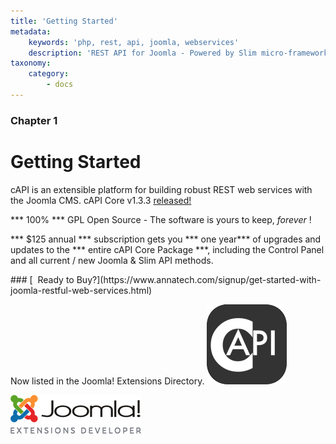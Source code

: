 ```yaml
---
title: 'Getting Started'
metadata:
    keywords: 'php, rest, api, joomla, webservices'
    description: 'REST API for Joomla - Powered by Slim micro-framework - cAPI is an extensible platform for building robust RESTful web services powered by the Joomla CMS.'
taxonomy:
    category:
        - docs
---
```


### Chapter 1

# Getting Started
cAPI is an extensible platform for building robust REST web services with the Joomla CMS. <span class="fa fa-arrow-right"></span> cAPI Core v1.3.3 [released!](https://www.annatech.com/capi-core.html)

*** 100% *** GPL Open Source - The software is yours to keep, _forever_   <span class="fa fa-heart"></span> !

*** $125 annual *** subscription gets you *** one year*** of upgrades and updates to the *** entire cAPI Core Package ***,  including the Control Panel and all current / new Joomla & Slim API methods.
<div style="text-align:center;"><a href="https://www.annatech.com/signup/get-started-with-joomla-restful-web-services.html"><i class="fa fa-cart-arrow-down fa-4x"></i></a></div>
### [&nbsp;&nbsp;Ready to Buy?](https://www.annatech.com/signup/get-started-with-joomla-restful-web-services.html)

Now listed in the Joomla! Extensions Directory.
[![](capi-logo-v2-333333-128.png)](https://extensions.joomla.org/extensions/extension/capi-core-rest-api)

[![](joomla-extensions-developer.png)](https://extensions.joomla.org/profile/profile/details/293249/)

<script type="text/javascript">
    jQuery('button').on('click', function() {
        var requestUrl= "https://www.annatech.com/api/v1/slim/swagger";
        var start = new Date().getTime();
        jQuery.ajax({
            url: requestUrl,
            type: "GET",
            success: function (resultData) {
            		totalTime = new Date().getTime() - start;
            		jQuery( "#title" ).empty();
                jQuery( "#requestUrl" ).empty();
                jQuery( "#totalTime" ).empty();
            		jQuery( "#output" ).empty();
                jQuery( "#version" ).empty();
                
                jQuery( "#output" ).append(resultData.info.description).html;
                jQuery( "#version" ).append('Version '+resultData.info.version).html;
                jQuery( "#title" ).append(resultData.info.title).html;
                jQuery( "#requestUrl" ).append(requestUrl).html;
                jQuery( "#totalTime" ).append(totalTime+ 'ms').html;
            },
            error: function (jqXHR, textStatus, errorThrown) {
                alert('error');
            },

            timeout: 120000
        });
    });
    </script>
